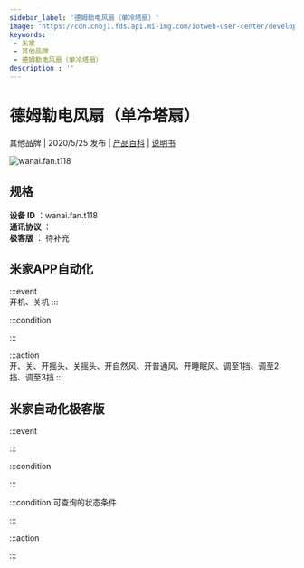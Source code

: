 ```yaml
---
sidebar_label: '德姆勒电风扇（单冷塔扇）'
image: 'https://cdn.cnbj1.fds.api.mi-img.com/iotweb-user-center/developer_1679047724838QRKoKcQY.png?GalaxyAccessKeyId=AKVGLQWBOVIRQ3XLEW&Expires=9223372036854775807&Signature=VSbZkkxcrUkNlrf19tHmLNBoBbo='
keywords: 
 - 米家
 - 其他品牌
 - 德姆勒电风扇（单冷塔扇）
description : ''
---
```

# 德姆勒电风扇（单冷塔扇）

其他品牌 | 2020/5/25 发布 | [产品百科](https://home.mi.com/webapp/content/baike/product/index.html?model=wanai.fan.t118/) | [说明书](https://home.mi.com/views/introduction.html?model=wanai.fan.t118&region=cn)

![wanai.fan.t118](https://cdn.cnbj1.fds.api.mi-img.com/iotweb-user-center/developer_1679047724838QRKoKcQY.png?GalaxyAccessKeyId=AKVGLQWBOVIRQ3XLEW&Expires=9223372036854775807&Signature=VSbZkkxcrUkNlrf19tHmLNBoBbo=)

## 规格  
> 
**设备 ID** ：wanai.fan.t118  
**通讯协议** ：  
**极客版**  ： 待补充 


## 米家APP自动化  

:::event  
开机、关机
:::

:::condition  

:::

:::action   
开、关、开摇头、关摇头、开自然风、开普通风、开睡眠风、调至1挡、调至2挡、调至3挡
:::

## 米家自动化极客版  

:::event  

:::

:::condition  

:::

:::condition 可查询的状态条件  

:::

:::action  

:::

        
